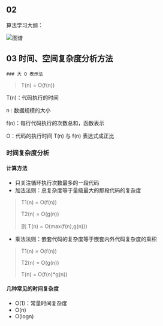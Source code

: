 ## 02

算法学习大纲：

![图谱](D:\study\blogs\images\数据结构和算法.jpg)



## 03 时间、空间复杂度分析方法

	### 大 O 表示法

> T(n) = O(f(n))

T(n)：代码执行的时间

n : 数据规模的大小

f(n)：每行代码执行的次数总和，函数表示

O：代码的执行时间 T(n) 与 f(n) 表达式成正比

### 时间复杂度分析

####  计算方法

- 只关注循环执行次数最多的一段代码
- 加法法则：总复杂度等于量级最大的那段代码的复杂度

> T1(n) = O(f(n))
>
> T2(n) = O(g(n))
>
> 则 T(n) = O(max(f(n),g(n)))

- 乘法法则：嵌套代码的复杂度等于嵌套内外代码复杂度的乘积

> T1(n) = O(f(n))
>
> T2(n) = O(g(n))
>
> T(n) = O(f(n)*g(n))

#### 几种常见的时间复杂度

- O(1)：常量时间复杂度
- O(n)
- O(logn)



